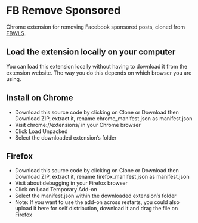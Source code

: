 # FB Remove Sponsored

Chrome extension for removing Facebook sponsored posts, cloned from [FBWLS](https://github.com/pyaf/FBWLS).

## Load the extension locally on your computer

You can load this extension locally without having to download it from the extension website. The way you do this depends on which browser you are using.

## Install on Chrome
- Download this source code by clicking on Clone or Download then Download ZIP, extract it, rename chrome_manifest.json as manifest.json
- Visit chrome://extensions/ in your Chrome browser
- Click Load Unpacked
- Select the downloaded extension’s folder

## Firefox
- Download this source code by clicking on Clone or Download then Download ZIP, extract it, rename firefox_manifest.json as manifest.json
- Visit about:debugging in your Firefox browser
- Click on Load Temporary Add-on
- Select the manifest.json within the downloaded extension’s folder
- Note: If you want to use the add-on across restarts, you could also upload it here for self distribution, download it and drag the file on Firefox
